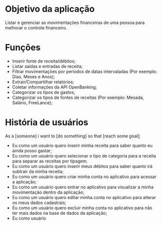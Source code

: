 # Objetivo da aplicação

Listar e gerenciar as movimentações financeiras de uma pessoa para melhorar o controle financeiro.

# Funções

- Inserir fonte de receita/débitos;
- Listar saídas e entradas de receita;
- Filtrar movimentações por períodos de datas intervaladas (Por exemplo: Dias, Meses e Anos);
- Extrair/Compartilhar relatórios;
- Coletar informações da API OpenBanking;
- Categorizar os tipos de gastos;
- Categorizar os tipos de fontes de receitas (Por exemplo: Mesada, Salário, FreeLance);

# História de usuários

As a [someone] i want to [do something] so that [reach some goal];

- Eu como um usuário quero inserir minha receita para saber quanto eu ainda posso gastar;
- Eu como um usuário quero selecionar o tipo de categoria para a receita para separar as receitas por tipagem.
- Eu como um usuário quero inserir meus débitos para saber quanto irá subtrair da minha receita;
- Eu como um usuário quero criar minha conta no aplicativo para acessar a aplicação;
- Eu como um usuário quero entrar no aplicativo para visualizar a minha movimentação dentro da aplicação;
- Eu como um usuário quero editar minha conta no aplicativo para alterar os meus dados cadastrais;
- Eu como um usuário quero excluir minha conta no aplicativo para não ter mais dados na base de dados da aplicação;
- Eu como usuário
